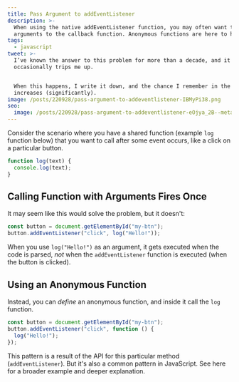```yaml
---
title: Pass Argument to addEventListener
description: >-
  When using the native addEventListener function, you may often want to pass
  arguments to the callback function. Anonymous functions are here to help.
tags:
  - javascript
tweet: >-
  I’ve known the answer to this problem for more than a decade, and it still
  occasionally trips me up.


  When this happens, I write it down, and the chance I remember in the future
  increases (significantly).
image: /posts/220928/pass-argument-to-addeventlistener-IBMyPi38.png
seo:
  image: /posts/220928/pass-argument-to-addeventlistener-eOjya_2B--meta.png
---
```


Consider the scenario where you have a shared function (example `log` function below) that you want to call after some event occurs, like a click on a particular button.

```js
function log(text) {
  console.log(text);
}
```

## Calling Function with Arguments Fires Once

It may seem like this would solve the problem, but it doesn't:

```js
const button = document.getElementById("my-btn");
button.addEventListener("click", log("Hello!"));
```

When you use `log("Hello!")` as an argument, it gets executed when the code is parsed, _not_ when the `addEventListener` function is executed (when the button is clicked).

## Using an Anonymous Function

Instead, you can _define_ an anonymous function, and inside it call the `log` function.

```js
const button = document.getElementById("my-btn");
button.addEventListener("click", function () {
  log("Hello!");
});
```

This pattern is a result of the API for this particular method (`addEventListener`). But it's also a common pattern in JavaScript. See here for a broader example and deeper explanation.
